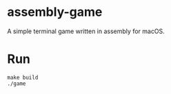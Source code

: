 # assembly-game
A simple terminal game written in assembly for macOS.

# Run
`make build`  
`./game`
